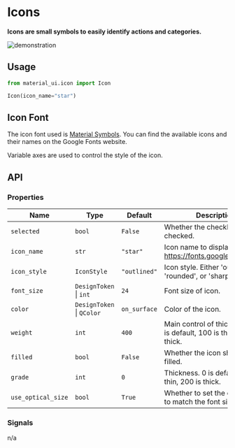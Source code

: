 # Icons

**Icons are small symbols to easily identify actions and categories.**

![demonstration](./icons.jpg)

## Usage

```python
from material_ui.icon import Icon

Icon(icon_name="star")
```

## Icon Font

The icon font used is
[Material Symbols](https://fonts.google.com/icons). You can find the
available icons and their names on the Google Fonts website.

Variable axes are used to control the style of the icon.

## API

### Properties

| Name                | Type                      | Default      | Description                                                           |
| ------------------- | ------------------------- | ------------ | --------------------------------------------------------------------- |
| `selected`          | `bool`                    | `False`      | Whether the checkbox is checked.                                      |
| `icon_name`         | `str`                     | `"star"`     | Icon name to display. See: https://fonts.google.com/icons.            |
| `icon_style`        | `IconStyle`               | `"outlined"` | Icon style. Either 'outlined', 'rounded', or 'sharp'.                 |
| `font_size`         | `DesignToken` \| `int`    | `24`         | Font size of icon.                                                    |
| `color `            | `DesignToken` \| `QColor` | `on_surface` | Color of the icon.                                                    |
| `weight`            | `int`                     | `400`        | Main control of thickness. 400 is default, 100 is thin, 700 is thick. |
| `filled `           | `bool`                    | `False`      | Whether the icon should be filled.                                    |
| `grade`             | `int`                     | `0`          | Thickness. 0 is default, -25 is thin, 200 is thick.                   |
| `use_optical_size ` | `bool`                    | `True`       | Whether to set the optical size to match the font size.               |

### Signals

n/a
